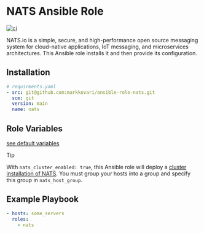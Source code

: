# NATS Ansible Role

[![ci](https://github.com/markkovari/ansible-role-nats/actions/workflows/ci.yaml/badge.svg)](https://github.com/markkovari/ansible-role-nats/actions/workflows/ci.yaml)

NATS.io is a simple, secure, and high-performance open source messaging system for cloud-native applications, IoT messaging, and microservices architectures.
This Ansible role installs it and then provide its configuration.

## Installation

```yaml
# requirments.yaml
- src: git@github.com:markkovari/ansible-role-nats.git
  scm: git
  version: main
  name: nats
```

## Role Variables

[see default variables](defaults/main.yaml)

> [!TIP]
> With `nats_cluster_enabled: true`, this Ansible role will deploy a [cluster installation of NATS](). You must group your hosts into a group and specify this group in `nats_host_group`.

## Example Playbook

```yaml
- hosts: some_servers
  roles:
    - nats
```
